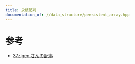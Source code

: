 ```yaml
---
title: 永続配列
documentation_of: //data_structure/persistent_array.hpp
---
```


# 参考
- [37zigen さんの記事](https://37zigen.com/persistent-array/)